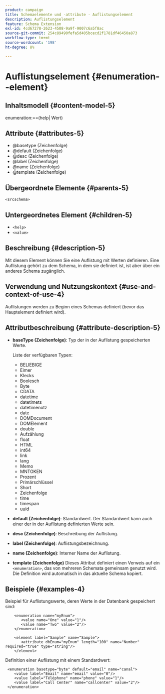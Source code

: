 ```yaml
---
product: campaign
title: Schemaelemente und -attribute - Auflistungselement
description: Auflistungselement
feature: Schema Extension
exl-id: 4cd67278-2623-4508-9a9f-9007c6a5f8ac
source-git-commit: 254c89490fefa5d405bcecd2f1781df46450a873
workflow-type: tm+mt
source-wordcount: '198'
ht-degree: 8%

---
```


# Auflistungselement {#enumeration--element}


## Inhaltsmodell {#content-model-5}

enumeration:==(help| Wert)

## Attribute {#attributes-5}

* @basetype (Zeichenfolge)
* @default (Zeichenfolge)
* @desc (Zeichenfolge)
* @label (Zeichenfolge)
* @name (Zeichenfolge)
* @template (Zeichenfolge)

## Übergeordnete Elemente {#parents-5}

`<srcschema>`

## Untergeordnetes Element {#children-5}

* `<help>`
* `<value>`

## Beschreibung {#description-5}

Mit diesem Element können Sie eine Auflistung mit Werten definieren. Eine Auflistung gehört zu dem Schema, in dem sie definiert ist, ist aber über ein anderes Schema zugänglich.

## Verwendung und Nutzungskontext {#use-and-context-of-use-4}

Auflistungen werden zu Beginn eines Schemas definiert (bevor das Hauptelement definiert wird).

## Attributbeschreibung {#attribute-description-5}

* **baseType (Zeichenfolge)**: Typ der in der Auflistung gespeicherten Werte.

  Liste der verfügbaren Typen:

   * BELIEBIGE
   * Eimer
   * Klecks
   * Boolesch
   * Byte
   * CDATA
   * datetime
   * datetimets
   * datetimenotz
   * date
   * DOMDocument
   * DOMElement
   * double
   * Aufzählung
   * float
   * HTML
   * int64
   * link
   * lang
   * Memo
   * MNTOKEN
   * Prozent
   * Primärschlüssel
   * Short
   * Zeichenfolge
   * time
   * timespan
   * uuid

* **default (Zeichenfolge)**: Standardwert. Der Standardwert kann auch einer der in der Auflistung definierten Werte sein.
* **desc (Zeichenfolge)**: Beschreibung der Auflistung.
* **label (Zeichenfolge)**: Auflistungsbezeichnung.
* **name (Zeichenfolge)**: Interner Name der Auflistung.
* **template (Zeichenfolge)** Dieses Attribut definiert einen Verweis auf ein `<enumeration>`, das von mehreren Schemata gemeinsam genutzt wird. Die Definition wird automatisch in das aktuelle Schema kopiert.

## Beispiele {#examples-4}

Beispiel für Auflistungswerte, deren Werte in der Datenbank gespeichert sind:

```
    <enumeration name="myEnum">
       <value name="One" value="1"/>
       <value name="Two" value="2"/>
    </enumeration>

    <element label="Sample" name="Sample">
       <attribute dbEnum="myEnum" length="100" name="Number" required="true" type="string"/>
    </element>
```

Definition einer Auflistung mit einem Standardwert:

```
 <enumeration basetype="byte" default="email" name="canal">
    <value label="Email" name="email" value="0"/> 
    <value label="Téléphone" name="phone" value="1"/>
    <value label="Call Center" name="callcenter" value="2"/>
 </enumeration>
```
